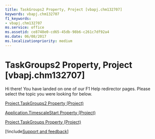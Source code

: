 ```yaml
---
title: TaskGroups2 Property, Project [vbapj.chm132707]
keywords: vbapj.chm132707
f1_keywords:
- vbapj.chm132707
ms.service: office
ms.assetid: ce8748e0-cd65-45db-98b6-c261c7df92a4
ms.date: 06/08/2017
ms.localizationpriority: medium
---
```



# TaskGroups2 Property, Project [vbapj.chm132707]

Hi there! You have landed on one of our F1 Help redirector pages. Please select the topic you were looking for below.

[Project.TaskGroups2 Property (Project)](https://msdn.microsoft.com/library/e457ea72-be4e-4480-718d-548d8339b8b6%28Office.15%29.aspx)

[Application.TimescaleStart Property (Project)](https://msdn.microsoft.com/library/001e0556-e1b4-d817-868a-834970becc46%28Office.15%29.aspx)

[Project.TaskGroups Property (Project)](https://msdn.microsoft.com/library/fca3e169-396b-714d-8710-f54d8f777aeb%28Office.15%29.aspx)

[!include[Support and feedback](~/includes/feedback-boilerplate.md)]